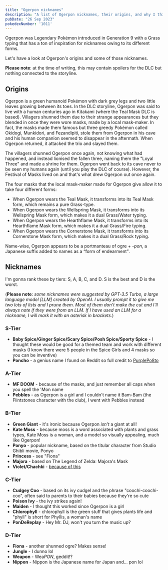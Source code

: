 ```yaml
---
title: "Ogerpon nicknames"
description: "A list of Ogerpon nicknames, their origins, and why I think they're cool."
pubDate: "26 Sep 2023"
pokedexNumber: '1011'
---
```


Ogerpon was Legendary Pokémon introduced in Generation 9 with a Grass typing that has a ton of inspiration for nicknames owing to its different forms.

Let's have a look at Ogerpon's origins and some of those nicknames.

**Please note**: at the time of writing, this may contain spoilers for the DLC but nothing connected to the storyline.

## Origins

Ogerpon is a green humanoid Pokémon with dark grey legs and two little leaves growing between its toes. In the DLC storyline, Ogerpon was said to live with a human centuries ago in Kitakami (where the Teal Mask DLC is based). Villagers shunned them due to their strange appearances but they blended in once they were wore masks, made by a local mask-maker. In fact, the masks made them famous but three greedy Pokémon called Okidogi, Munkidori, and Fezandipiti, stole them from Ogerpon in his cave and his human companion seemed to disappear in the aftermath. When Ogerpon returned, it attacked the trio and slayed them.

The villagers shunned Ogerpon once again, not knowing what had happened, and instead lionised the fallen three, naming them the "Loyal Three" and made a shrine for them. Ogerpon went back to its cave never to be seen my humans again (until you play the DLC of course). However, the Festival of Masks lived on and that's what drew Ogerpon out once again.

The four masks that the local mask-maker made for Ogerpon give allow it to take four different forms:

* When Ogerpon wears the Teal Mask, it transforms into its Teal Mask form, which remains a pure Grass-type.
* When Ogerpon wears the Wellspring Mask, it transforms into its Wellspring Mask form, which makes it a dual Grass/Water typing.
* When Ogerpon wears the Hearthflame Mask, it transforms into its Hearthflame Mask form, which makes it a dual Grass/Fire typing.
* When Ogerpon wears the Cornerstone Mask, it transforms into its Cornerstone Mask form, which makes it a dual Grass/Rock typing.

Name-wise, Ogerpon appears to be a portmanteau of ogre + <em>-pon</em>, a Japanese suffix added to names as a <q cite="https://bulbapedia.bulbagarden.net/wiki/Ogerpon_(Pok%C3%A9mon)#Name_origin">form of endearment</q>.

## Nicknames

I'm gonna rank these by tiers: S, A, B, C, and D. S is the best and D is the worst.

(**Please note**: *some nicknames were suggested by GPT-3.5 Turbo, a large language model [LLM] created by OpenAI. I usually prompt it to give me two lots of lists and I prune them. Most of them don't make the cut and I'll always note if they were from an LLM. If I have used an LLM for a nickname, I will mark it with an asterisk in brackets.*)

### S-Tier

* **Baby Spice/Ginger Spice/Scary Spice/Posh Spice/Sporty Spice** - I thought these would be good for a themed team and work with different masks (I know there were 5 people in the Spice Girls and 4 masks so you can be inventive)
* **Poncho** - a genius name I found on Reddit so full credit to [PurplePo8to](https://www.reddit.com/r/PokemonScarletViolet/comments/16kz4vv/comment/k0zy61w/?utm_source=reddit&utm_medium=web2x&context=3)

### A-Tier

* **MF DOOM** - because of the masks, and just remember all caps when you spell the 'Mon name
* **Pebbles** - as Ogerpon is a girl and I couldn't name it Bam-Bam (the Flintstones character with the club), I went with Pebbles instead

### B-Tier

* **Green Giant** - it's ironic because Ogerpon *isn't* a giant at all!
* **Kate Moss** - because moss is a word associated with plants and grass types, Kate Moss is a woman, and a model so visually appealing, much like Ogerpon!
* **Ponyo** - popular nickname, based on the titular character from Studio Ghibli movie, Ponyo
* **Princess** - see "Fiona"
* **Majora** - based on The Legend of Zelda: Majora's Mask
* **Violet/Chachki** - [because of this](https://www.youtube.com/watch?v=QM3rgaRtVqo)

### C-Tier

* **Cudgey Coo** - based on its ivy cudgel and the phrase "coochi-coochi-coo", often said to parents to their babies because they're so cute
* **Poison Ivy** - the ivy strikes again!
* **Maiden** - I thought this worked since Ogerpon is a girl
* **Chlorophyll** - chlorophyll is the green stuff that gives plants life and "phyll" is short for Phyllis, a woman's name
* **PonDeReplay** - Hey Mr. DJ, won't you turn the music up?

### D-Tier

* **Fiona** - another shunned ogre? Makes sense!
* **Jungle** - I dunno lol
* **Weapon** - Wea*PON*, geddit!?
* **Nippon** - Nippon is the Japanese name for Japan and... pon lol